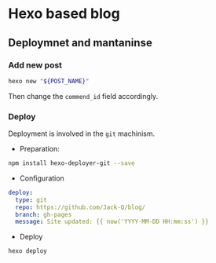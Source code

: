 # Hexo based blog

## Deploymnet and mantaninse

### Add new post

```bash
hexo new "${POST_NAME}"
```
Then change the `commend_id` field accordingly.

### Deploy

Deployment is involved in the `git` machinism.

* Preparation:

```bash
npm install hexo-deployer-git --save
```

* Configuration

```yaml
deploy:
  type: git
  repo: https://github.com/Jack-Q/blog/
  branch: gh-pages
  message: Site updated: {{ now('YYYY-MM-DD HH:mm:ss') }}
```

* Deploy

```bash
hexo deploy
```

